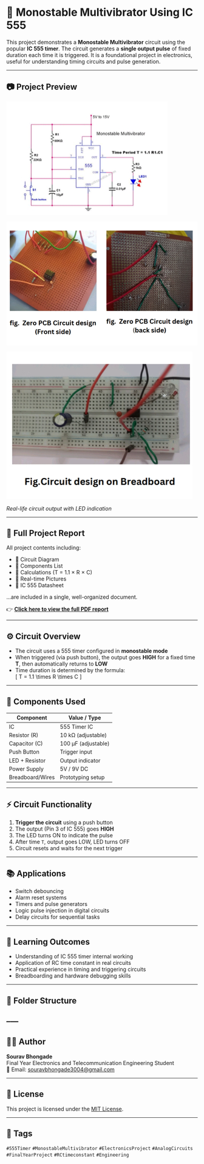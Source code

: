 # 🔁 Monostable Multivibrator Using IC 555

This project demonstrates a **Monostable Multivibrator** circuit using the popular **IC 555 timer**. The circuit generates a **single output pulse** of fixed duration each time it is triggered. It is a foundational project in electronics, useful for understanding timing circuits and pulse generation.

---

## 📷 Project Preview


![Monostable Output](Images/Screenshot_2025-07-19-16-13-01-244.jpeg)  


![Monostable Output](Images/Screenshot_2025-07-19-16-12-16-479.jpeg)  

![Monostable Output](Images/Screenshot_2025-07-19-16-11-58-645.jpeg)  

*Real-life circuit output with LED indication*

---

## 📄 Full Project Report

All project contents including:
- 📐 Circuit Diagram  
- 🧰 Components List  
- 🧮 Calculations (T = 1.1 × R × C)  
- 📸 Real-time Pictures  
- 📘 IC 555 Datasheet  

...are included in a single, well-organized document.

👉 **[Click here to view the full PDF report](report.pdf)**

---

## ⚙️ Circuit Overview

- The circuit uses a 555 timer configured in **monostable mode**
- When triggered (via push button), the output goes **HIGH** for a fixed time **T**, then automatically returns to **LOW**
- Time duration is determined by the formula:  
\[
  T = 1.1 \times R \times C
\]

---

## 🧰 Components Used

| Component         | Value / Type         |
|------------------|----------------------|
| IC               | 555 Timer IC         |
| Resistor (R)     | 10 kΩ (adjustable)   |
| Capacitor (C)    | 100 µF (adjustable)  |
| Push Button      | Trigger input        |
| LED + Resistor   | Output indicator     |
| Power Supply     | 5V / 9V DC           |
| Breadboard/Wires | Prototyping setup    |

---

## ⚡ Circuit Functionality

1. **Trigger the circuit** using a push button  
2. The output (Pin 3 of IC 555) goes **HIGH**  
3. The LED turns ON to indicate the pulse  
4. After time `T`, output goes LOW, LED turns OFF  
5. Circuit resets and waits for the next trigger  

---

## 📚 Applications

- Switch debouncing  
- Alarm reset systems  
- Timers and pulse generators  
- Logic pulse injection in digital circuits  
- Delay circuits for sequential tasks  

---

## 🧠 Learning Outcomes

- Understanding of IC 555 timer internal working  
- Application of RC time constant in real circuits  
- Practical experience in timing and triggering circuits  
- Breadboarding and hardware debugging skills  

---

## 📁 Folder Structure

–––
---

## 👨‍💻 Author

**Sourav Bhongade**  
Final Year Electronics and Telecommunication Engineering Student  
📧 Email: souravbhongade3004@gmail.com 

---

## 🪪 License

This project is licensed under the [MIT License](LICENSE).

---

## 🔖 Tags

`#555Timer` `#MonostableMultivibrator` `#ElectronicsProject` `#AnalogCircuits` `#FinalYearProject` `#RCtimeconstant` `#Engineering`
